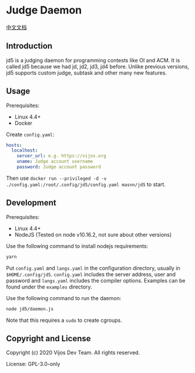 # Judge Daemon

[中文文档](docs/zh-CN.md)

## Introduction

jd5 is a judging daemon for programming contests like OI and ACM. It is called
jd5 because we had jd, jd2, jd3, jd4 before. Unlike previous versions,
jd5 supports custom judge, subtask and other many new features.

## Usage

Prerequisites:

- Linux 4.4+
- Docker

Create `config.yaml`:

```yaml
hosts:
  localhost:
    server_url: e.g. https://vijos.org
    uname: Judge account username
    password: Judge account password
```

Then use `docker run --privileged -d -v ./config.yaml:/root/.config/jd5/config.yaml masnn/jd5` to start.

## Development

Prerequisites:

- Linux 4.4+
- NodeJS (Tested on node v10.16.2, not sure about other versions)

Use the following command to install nodejs requirements:

```sh
yarn
```

Put `config.yaml` and `langs.yaml` in the configuration directory, usually
in `$HOME/.config/jd5`. `config.yaml` includes the server address, user and
password and `langs.yaml` includes the compiler options. Examples can be found
under the `examples` directory.


Use the following command to run the daemon:

```sh
node jd5/daemon.js
```

Note that this requires a `sudo` to create cgroups.

## Copyright and License

Copyright (c) 2020 Vijos Dev Team.  All rights reserved.

License: GPL-3.0-only
